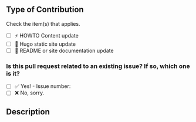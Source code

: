 ## Type of Contribution

Check the item(s) that applies.

<!-- For example:
- [x] HOWTO Content update -->

- [ ] :zap: HOWTO Content update
- [ ] 📃 Hugo static site update
- [ ] :icecream: README or site documentation update

### Is this pull request related to an existing issue? If so, which one is it?

- [ ] :white_check_mark: Yes! - Issue number:
- [ ] :x: No, sorry.

## Description

<!-- Describe the changes that you've made in this PR. For example, "This PR adds a new section to the blog" or "This PR updates one of the existing pages with new or updated information." -->

